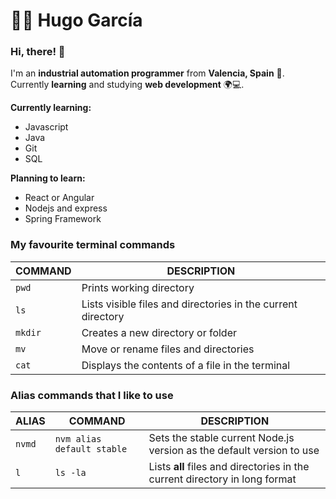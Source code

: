 # 👨‍💻 Hugo García

### Hi, there! 👋

I'm an **industrial automation programmer** from **Valencia, Spain** 📍. Currently **learning** and studying **web development** 🌍💻.

**Currently learning:**

- Javascript
- Java
- Git
- SQL

**Planning to learn:**

- React or Angular
- Nodejs and express
- Spring Framework

### My favourite terminal commands

| COMMAND | DESCRIPTION |
| ------- | ----------- |
| `pwd` | Prints working directory |
| `ls` | Lists visible files and directories in the current directory |
| `mkdir` | Creates a new directory or folder |
| `mv` | Move or rename files and directories |
| `cat` | Displays the contents of a file in the terminal |

### Alias commands that I like to use

| ALIAS | COMMAND | DESCRIPTION |
| ----- | ------- | ----------- |
| `nvmd` | `nvm alias default stable` | Sets the stable current Node.js version as the default version to use |
| `l` | `ls -la` | Lists **all** files and directories in the current directory in long format |



<!--
**g0uh/g0uh** is a ✨ _special_ ✨ repository because its `README.md` (this file) appears on your GitHub profile.

Here are some ideas to get you started:

- 🔭 I’m currently working on ...
- 🌱 I’m currently learning ...
- 👯 I’m looking to collaborate on ...
- 🤔 I’m looking for help with ...
- 💬 Ask me about ...
- 📫 How to reach me: ...
- 😄 Pronouns: ...
- ⚡ Fun fact: ...
-->
